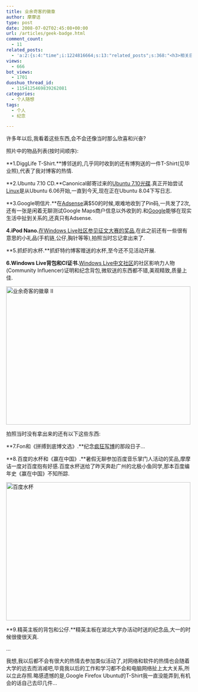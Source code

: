 ```yaml
---
title: 业余奇客的徽章
author: 摩摩诘
type: post
date: 2008-07-02T02:45:08+00:00
url: /articles/geek-badge.html
comment_count:
  - 11
related_posts:
  - 'a:2:{s:4:"time";i:1224816664;s:13:"related_posts";s:368:"<h3>相关日志</h3><ul class="related_post"><li><a href="http://www.digglife.cn/articles/birthday-women-day.html" title="My Birthday,Women&#8217;s Day">My Birthday,Women&#8217;s Day</a></li><li><a href="http://www.digglife.cn/articles/famicom-soft-top-10.html" title="红白机纪念日:红白机游戏 TOP 10">红白机纪念日:红白机游戏 TOP 10</a></li></ul>";}'
views:
  - 666
bot_views:
  - 1701
duoshuo_thread_id:
  - 1154125469839262081
categories:
  - 个人随想
tags:
  - 个人
  - 纪念

---
```

许多年以后,我看着这些东西,会不会还像当时那么欣喜和兴奋?

照片中的物品列表(按时间顺序):

<!--more-->

**1.DiggLife T-Shirt.**博邻送的,几乎同时收到的还有博狗送的一件T-Shirt(见毕业照),代表了我对博客的热情.

**2.Ubuntu 7.10 CD.**Canonical邮寄过来的<a title="宣传Ubuntu:在你的博客上加上Ubuntu倒计时" href="https://www.digglife.net/articles/ubuntu-countdown.html" target="_blank">Ubuntu 7.10光碟</a>.真正开始尝试<a title="Ubuntu技巧" href="https://www.digglife.net/articles/category/about_ubuntu" target="_blank">Linux</a>是从Ubuntu 6.06开始,一直到今天,现在正在Ubuntu 8.04下写日志.

**3.Google明信片.**在<a title="Adsense相关日志" href="https://www.digglife.net/articles/tag/adsense" target="_blank">Adsense</a>满$50的时候,艰难地收到了Pin码,一共发了2次,还有一张是闲着无聊测试Google Maps商户信息以外收到的.和<a title="谷歌相关" href="https://www.digglife.net/articles/category/about-google" target="_blank">Google</a>能够在现实生活中扯到关系的,还真只有Adsense.

**4.iPod Nano.**<a title="iPod Nano初体验" href="https://www.digglife.net/articles/first-look-ipod-nano.html" target="_blank">在Windows Live社区参见征文大赛的奖品</a>,在此之前还有一些很有意思的小礼品(手机链,公仔,胸针等等),拍照当时忘记拿出来了.

**5.抓虾的水杯.**抓虾特约博客赠送的水杯,至今还不见活动开展.

**6.Windows Live背包和CI证书.**<a title="Windows Live中文社区" href="http://forum.livesino.net/" target="_blank">Windows Live中文社区</a>的社区影响力人物(Community Influencer)证明和纪念背包,微软送的东西都不错,美观精致,质量上佳.

[<img src="http://digglife.qiniudn.com/qiniu/2560/image/1d4224d469023e15373a5570182bfd37.jpg" alt="业余奇客的徽章 II" width="500" height="375" />][1]

拍照当时没有拿出来的还有以下这些东西:

**7.Fon和《拼搏到底博文选》.**纪念<a title="体力不支,技巧不足" href="https://www.digglife.net/articles/feedsky-event-over.html" target="_blank">疯狂写博</a>的那段日子&#8230;

**8.百度的水杯和《赢在中国》.**暑假无聊参加百度音乐掌门人活动的奖品,摩摩诘一度对百度抱有好感.百度水杯送给了昨天奔赴广州的北极小鱼同学,那本百度编年史《赢在中国》不知所踪.
  
[<img src="http://digglife.qiniudn.com/qiniu/2560/image/bfbd4969bf675863b4ca8d286d5b2453.jpg" alt="百度水杯" width="500" height="375" />][2]

**9.精英主板的背包和公仔.**精英主板在湖北大学办活动时送的纪念品,大一的时候很傻很天真.

&#8230;

我想,我以后都不会有很大的热情去参加类似活动了,对网络和软件的热情也会随着大学的远去而消减吧,毕竟我以后的工作和学习都不会和电脑网络扯上太大关系,所以立此存照.略感遗憾的是,Google Firefox Ubuntu的T-Shirt我一直没能弄到,有机会的话自己去印几件&#8230;

 [1]: http://www.flickr.com/photos/27826165@N03/2629938256/ "Flickr 上 DiggLife.cn 的 业余奇客的徽章 II"
 [2]: http://www.flickr.com/photos/27826165@N03/2630064714/ "Flickr 上 DiggLife.cn 的 百度水杯"